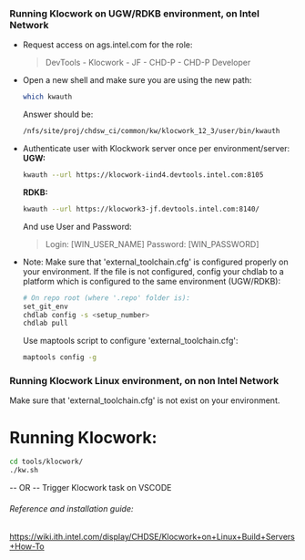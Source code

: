 ### Running Klocwork on UGW/RDKB environment, on Intel Network

- Request access on ags.intel.com for the role:
    > DevTools - Klocwork - JF - CHD-P - CHD-P Developer

- Open a new shell and make sure you are using the new path:
    ``` bash
    which kwauth
    ```
    Answer should be:
    ```bash
    /nfs/site/proj/chdsw_ci/common/kw/klocwork_12_3/user/bin/kwauth
    ```

- Authenticate user with Klockwork server once per environment/server:
    **UGW:**
    ``` bash
    kwauth --url https://klocwork-iind4.devtools.intel.com:8105
    ```

    **RDKB:**
    ```bash
    kwauth --url https://klocwork3-jf.devtools.intel.com:8140/
    ```

    And use User and Password:

    > Login: [WIN_USER_NAME]
    > Password: [WIN_PASSWORD]

 - Note: Make sure that 'external_toolchain.cfg' is configured properly on your environment.
    If the file is not configured, config your chdlab to a platform which is configured to the same environment (UGW/RDKB):
    ```bash
    # On repo root (where '.repo' folder is):
    set_git_env
    chdlab config -s <setup_number>
    chdlab pull
    ```

    Use maptools script to configure 'external_toolchain.cfg':
    ```bash
    maptools config -g
    ```
### Running Klocwork Linux environment, on non Intel Network
Make sure that 'external_toolchain.cfg' is not exist on your environment.

# Running Klocwork:
```bash
cd tools/klocwork/
./kw.sh
```
-- OR --
Trigger Klocwork task on VSCODE


###### Reference and installation guide:
https://wiki.ith.intel.com/display/CHDSE/Klocwork+on+Linux+Build+Servers+How-To
